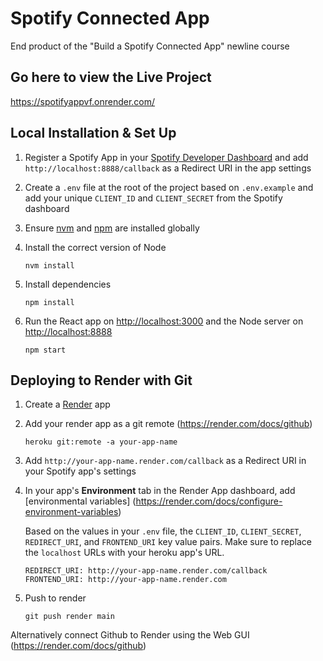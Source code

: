 # Spotify Connected App

End product of the "Build a Spotify Connected App" newline course

## Go here to view the Live Project

https://spotifyappvf.onrender.com/

## Local Installation & Set Up

1. Register a Spotify App in your [Spotify Developer Dashboard](https://developer.spotify.com/dashboard/) and add `http://localhost:8888/callback` as a Redirect URI in the app settings

2. Create a `.env` file at the root of the project based on `.env.example` and add your unique `CLIENT_ID` and `CLIENT_SECRET` from the Spotify dashboard

3. Ensure [nvm](https://github.com/nvm-sh/nvm) and [npm](https://www.npmjs.com/) are installed globally

4. Install the correct version of Node

    ```shell
    nvm install
    ```

5. Install dependencies

    ```shell
    npm install
    ```

6. Run the React app on <http://localhost:3000> and the Node server on <http://localhost:8888>

    ```shell
    npm start
    ```
       
## Deploying to Render with Git

1. Create a [Render](https://www.render.com/) app

2. Add your render app as a git remote (https://render.com/docs/github)

    ```shell
    heroku git:remote -a your-app-name
    ```

3. Add `http://your-app-name.render.com/callback` as a Redirect URI in your Spotify app's settings

4. In your app's **Environment** tab in the Render App dashboard, add [environmental variables] (https://render.com/docs/configure-environment-variables)

   Based on the values in your `.env` file, the `CLIENT_ID`, `CLIENT_SECRET`, `REDIRECT_URI`, and `FRONTEND_URI` key value pairs. Make sure to replace the `localhost` URLs with your heroku app's URL.

   ```env
   REDIRECT_URI: http://your-app-name.render.com/callback
   FRONTEND_URI: http://your-app-name.render.com
   ```

5. Push to render

    ```shell
    git push render main
    ```
    
Alternatively connect Github to Render using the Web GUI (https://render.com/docs/github)    
